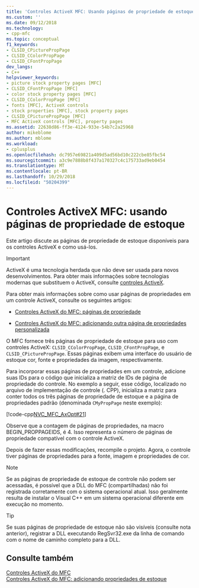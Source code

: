 ```yaml
---
title: 'Controles ActiveX MFC: Usando páginas de propriedade de estoque | Microsoft Docs'
ms.custom: ''
ms.date: 09/12/2018
ms.technology:
- cpp-mfc
ms.topic: conceptual
f1_keywords:
- CLSID_CPicturePropPage
- CLSID_CColorPropPage
- CLSID_CFontPropPage
dev_langs:
- C++
helpviewer_keywords:
- picture stock property pages [MFC]
- CLSID_CFontPropPage [MFC]
- color stock property pages [MFC]
- CLSID_CColorPropPage [MFC]
- fonts [MFC], ActiveX controls
- stock properties [MFC], stock property pages
- CLSID_CPicturePropPage [MFC]
- MFC ActiveX controls [MFC], property pages
ms.assetid: 22638d86-ff3e-4124-933e-54b7c2a25968
author: mikeblome
ms.author: mblome
ms.workload:
- cplusplus
ms.openlocfilehash: dc7957e69821a409d5ad56bd10c222cbe85fbc54
ms.sourcegitcommit: a3c9e7888b8f437a170327c4c175733ad9eb0454
ms.translationtype: MT
ms.contentlocale: pt-BR
ms.lasthandoff: 10/29/2018
ms.locfileid: "50204399"
---
```

# <a name="mfc-activex-controls-using-stock-property-pages"></a>Controles ActiveX MFC: usando páginas de propriedade de estoque

Este artigo discute as páginas de propriedade de estoque disponíveis para os controles ActiveX e como usá-los.

>[!IMPORTANT]
> ActiveX é uma tecnologia herdada que não deve ser usada para novos desenvolvimentos. Para obter mais informações sobre tecnologias modernas que substituem o ActiveX, consulte [controles ActiveX](activex-controls.md).

Para obter mais informações sobre como usar páginas de propriedades em um controle ActiveX, consulte os seguintes artigos:

- [Controles ActiveX do MFC: páginas de propriedade](../mfc/mfc-activex-controls-property-pages.md)

- [Controles ActiveX do MFC: adicionando outra página de propriedades personalizada](../mfc/mfc-activex-controls-adding-another-custom-property-page.md)

O MFC fornece três páginas de propriedade de estoque para uso com controles ActiveX: `CLSID_CColorPropPage`, `CLSID_CFontPropPage`, e `CLSID_CPicturePropPage`. Essas páginas exibem uma interface do usuário de estoque cor, fonte e propriedades da imagem, respectivamente.

Para incorporar essas páginas de propriedades em um controle, adicione suas IDs para o código que inicializa a matriz de IDs de página de propriedade do controle. No exemplo a seguir, esse código, localizado no arquivo de implementação de controle (. CPP), inicializa a matriz para conter todos os três páginas de propriedade de estoque e a página de propriedades padrão (denominada `CMyPropPage` neste exemplo):

[!code-cpp[NVC_MFC_AxOpt#21](../mfc/codesnippet/cpp/mfc-activex-controls-using-stock-property-pages_1.cpp)]

Observe que a contagem de páginas de propriedades, na macro BEGIN_PROPPAGEIDS, é 4. Isso representa o número de páginas de propriedade compatível com o controle ActiveX.

Depois de fazer essas modificações, recompile o projeto. Agora, o controle tiver páginas de propriedades para a fonte, imagem e propriedades de cor.

> [!NOTE]
>  Se as páginas de propriedade de estoque de controle não podem ser acessadas, é possível que a DLL do MFC (compartilhadas) não foi registrada corretamente com o sistema operacional atual. Isso geralmente resulta de instalar o Visual C++ em um sistema operacional diferente em execução no momento.

> [!TIP]
>  Se suas páginas de propriedade de estoque não são visíveis (consulte nota anterior), registrar a DLL executando RegSvr32.exe da linha de comando com o nome de caminho completo para a DLL.

## <a name="see-also"></a>Consulte também

[Controles ActiveX do MFC](../mfc/mfc-activex-controls.md)<br/>
[Controles ActiveX do MFC: adicionando propriedades de estoque](../mfc/mfc-activex-controls-adding-stock-properties.md)

